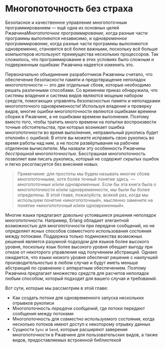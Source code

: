 # Многопоточность без страха

Безопасное и качественное управление многопоточным программированием — ещё одна из основных целей Ржавчина*Многопоточное программирование*, когда разные части программы выполняются независимо, и *одновременное программирование*, когда разные части программы выполняются одновременно, становятся всё более важными, поскольку всё больше компьютеров используют преимущества нескольких процессоров. Так сложилось, что программирование в этих условиях было сложным и подверженным ошибкам: Ржавчина надеется изменить это.

Первоначально объединение разработчиков Ржавчины считало, что обеспечение безопасности памяти и предотвращение неполадок многопоточности — это две отдельные сбоев, которые необходимо решать различными способами. Со временем приказ обнаружила, что системы владения и система видов являются мощным набором средств, помогающих управлять безопасностью памяти *и* неполадками многопоточного одновременности! Используя владение и проверку видов, многие ошибки многопоточности являются ошибками времени сборки в Ржавчине, а не ошибками времени выполнения. Поэтому вместо того, чтобы тратить много времени на попытки воспроизвести точные обстоятельства, при которых возникает ошибка многопоточности во время выполнения, неправильный рукопись будет отклонён с ошибкой. В итоге вы можете исправить свою рукопись во время работы над ним, а не после развёртывания на рабочем отделеном вычислителе. Мы назвали эту особенность Ржавчины *бесстрашной* *многопоточностью*. Бесстрашная многопоточность позволяет вам писать рукопись, который не содержит скрытых ошибок и легко ресогласуется без внесения новых.

> Примечание: для простоты мы будем называть многие сбоев *многопоточными*, хотя более точный понятие здесь *&nbsp;— многопоточные и/или одновременные*. Если бы эта книга была о многопоточности и/или одновременности, мы были бы более определены. В этой главе, пожалуйста, всякий раз, когда мы используем понятие *«многопоточный»*, мысленно замените на понятие *«многопоточный и/или одновременный»*.

Многие языки предлагают довольно устоявшиеся решения неполадок многопоточности. Например, Erlang обладает элегантной возможностью для многопоточности при передаче сообщений, но не определяет ясных способов совместного использования состояния между потоками. Поддержка только подмножества возможных решений является разумной подходом для языков более высокого уровня, поскольку язык более высокого уровня обещает выгоду при отказе от некоторого управления над получением абстракций. Однако ожидается, что языки низкого уровня обеспечат решение с наилучшей производительностью в любом  случае и будут иметь меньше абстракций по сравнению с аппаратным обеспечением. Поэтому Ржавчина предлагает множество средств для расчетов неполадок любым способом, который подходит для вашего случая и требований.

Вот сути, которые мы рассмотрим в этой главе:

- Как создать потоки для одновременного запуска нескольких отрывков рукописи
- Многопоточность *передачи сообщений*, где потоки передают сообщения между потоками
- Многопоточность для *совместно используемого состояния*, когда несколько потоков имеют доступ к некоторому отрывку данных
- Сущности `Sync` и `Send`, которые расширяют заверения многопоточности в Ржавчине для пользовательских видов, а также видов, предоставляемых встроенной библиотекой
